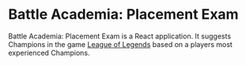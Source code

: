 # Battle Academia: Placement Exam
Battle Academia: Placement Exam is a React application. It suggests Champions in the game [League of Legends](leagueoflegends.com) based on a players most experienced Champions.
